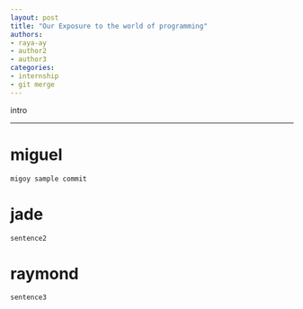 ```yaml
---
layout: post
title: "Our Exposure to the world of programming"
authors: 
- raya-ay
- author2
- author3
categories: 
- internship
- git merge
---
```


intro

[//]: # (talk about why you choose this course/industry, your impressions, your 1st exp in school, and your journey, including our exp so far in this company)
---

# miguel
    migoy sample commit

# jade
    sentence2

# raymond
    sentence3